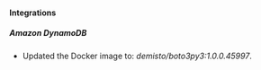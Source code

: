 #### Integrations
##### Amazon DynamoDB
- Updated the Docker image to: *demisto/boto3py3:1.0.0.45997*.
